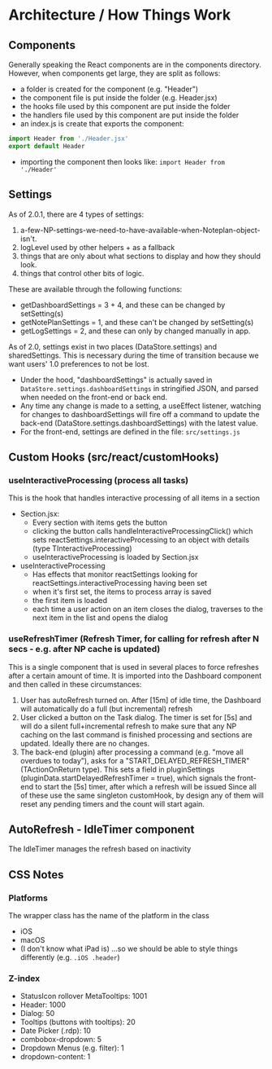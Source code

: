 # Architecture / How Things Work

## Components

Generally speaking the React components are in the components directory. However, when components get large, they are split as follows:
- a folder is created for the component (e.g. "Header")
- the component file is put inside the folder (e.g. Header.jsx)
- the hooks file used by this component are put inside the folder
- the handlers file used by this component are put inside the folder
- an index.js is create that exports the component:
```js
import Header from './Header.jsx'
export default Header 
```
- importing the component then looks like: `import Header from './Header'`

## Settings
As of 2.0.1, there are 4 types of settings:
1. a-few-NP-settings-we-need-to-have-available-when-Noteplan-object-isn't.
1. logLevel used by other helpers + as a fallback
1. things that are only about what sections to display and how they should look.
1. things that control other bits of logic.

These are available through the following functions:
- getDashboardSettings  = 3 + 4, and these can be changed by setSetting(s)
- getNotePlanSettings = 1, and these can't be changed by setSetting(s)
- getLogSettings = 2, and these can only by changed manually in app.

As of 2.0, settings exist in two places (DataStore.settings) and sharedSettings. This is necessary during the time of transition because we want users' 1.0 preferences to not be lost.
- Under the hood, "dashboardSettings" is actually saved in `DataStore.settings.dashboardSettings` in stringified JSON, and parsed when needed on the front-end or back end.
- Any time any change is made to a setting, a useEffect listener, watching for changes to dashboardSettings will fire off a command to update the back-end (DataStore.settings.dashboardSettings) with the latest value.
- For the front-end, settings are defined in the file: 
    `src/settings.js`


## Custom Hooks (src/react/customHooks)

### useInteractiveProcessing (process all tasks)
This is the hook that handles interactive processing of all items in a section
- Section.jsx: 
    - Every section with items gets the button 
    - clicking the button calls handleInteractiveProcessingClick() which sets reactSettings.interactiveProcessing to an object with details (type TInteractiveProcessing)
    - useInteractiveProcessing is loaded by Section.jsx
- useInteractiveProcessing
    - Has effects that monitor reactSettings looking for reactSettings.interactiveProcessing having been set
    - when it's first set, the items to process array is saved
    - the first item is loaded
    - each time a user action on an item closes the dialog, traverses to the next item in the list and opens the dialog 

### useRefreshTimer (Refresh Timer, for calling for refresh after N secs - e.g. after NP cache is updated)
This is a single component that is used in several places to force refreshes after a certain amount of time. It is imported into the Dashboard component and then called in these circumstances:
1. User has autoRefresh turned on. After [15m] of idle time, the Dashboard will automatically do a full (but incremental) refresh
2. User clicked a button on the Task dialog. The timer is set for [5s] and will do a silent full+incremental refresh to make sure that any NP caching on the last command is finished processing and sections are updated. Ideally there are no changes.
3. The back-end (plugin) after processing a command (e.g. "move all overdues to today"), asks for a "START_DELAYED_REFRESH_TIMER" (TActionOnReturn type). This sets a field in pluginSettings (pluginData.startDelayedRefreshTimer = true), which signals the front-end to start the [5s] timer, after which a refresh will be issued
Since all of these use the same singleton customHook, by design any of them will reset any pending timers and the count will start again.

## AutoRefresh - IdleTimer component
The IdleTimer manages the refresh based on inactivity

## CSS Notes

### Platforms
The wrapper class has the name of the platform in the class
- iOS
- macOS
- (I don't know what iPad is)
...so we should be able to style things differently (e.g. `.iOS .header`)

### Z-index
- StatusIcon rollover MetaTooltips: 1001
- Header: 1000
- Dialog: 50
- Tooltips (buttons with tooltips): 20
- Date Picker (.rdp): 10
- combobox-dropdown: 5
- Dropdown Menus (e.g. filter): 1
- dropdown-content: 1

## 